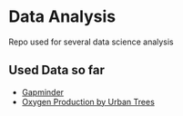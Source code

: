 # Data Analysis

Repo used for several data science analysis 

## Used Data so far

* [Gapminder](https://www.gapminder.org/data/)
* [Oxygen Production by Urban Trees](https://www.nrs.fs.fed.us/pubs/jrnl/2007/nrs_2007_nowak_001.pdf)


